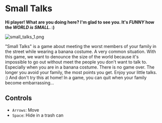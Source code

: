 # Small Talks
**Hi player! What are you doing here? I'm glad to see you. It's *FUNNY* how the *WORLD is SMALL*. :)**

![small_talks_1.png](https://static.jam.vg/raw/32a/6/z/1944.png)

"Small Talks" is a game about meeting the worst members of your family in the street while wearing a banana costume. A very common situation. With this game, we want to denounce the size of the world because it's impossible to go out without meet the people you don't want to talk to. Especially when you are in a banana costume.
There is no game over. The longer you avoid your family, the most points you get. Enjoy your little talks. :)
And don't try this at home! In a game, you can quit when your family become embarrassing...

## Controls
* `Arrows`: Move
* `Space`: Hide in a trash can
